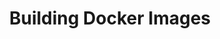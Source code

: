 ---
title: "Building Docker Images"
teaching: 25
exercises: 15
questions:
- "How do I build a new Docker image?"
- "How do I push a new Docker image to a container registry?"
- "How do I delete a Docker image when I no longer need it?" 
objectives:
- "Build a new Docker image from an existing Dockerfile."
- "Push a newly built image to DockerHub." 
keypoints:
- "Build a new Docker image using the `docker image build` command."
- "Push a new Docker image to a container registry using the `docker image push` command."
- "Remove a Docker image that you are no longer using with the `docker image rm` command."
---